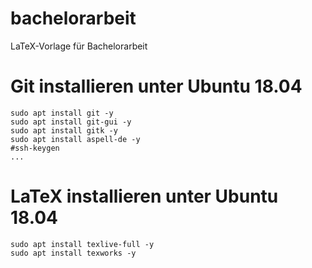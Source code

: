 # bachelorarbeit
LaTeX-Vorlage für Bachelorarbeit

# Git installieren unter Ubuntu 18.04

```
sudo apt install git -y
sudo apt install git-gui -y
sudo apt install gitk -y
sudo apt install aspell-de -y
#ssh-keygen
...
```

# LaTeX installieren unter Ubuntu 18.04

```
sudo apt install texlive-full -y
sudo apt install texworks -y
```
